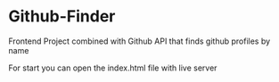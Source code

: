 # Github-Finder
Frontend Project combined with Github API that finds github profiles by name

For start you can open the index.html file with live server
